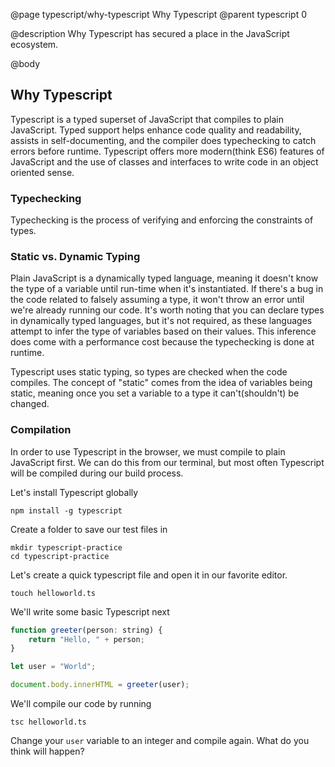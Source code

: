 @page typescript/why-typescript Why Typescript
@parent typescript 0

@description Why Typescript has secured a place in the JavaScript ecosystem.

@body

## Why Typescript

Typescript is a typed superset of JavaScript that compiles to plain JavaScript. Typed support helps enhance code quality and readability, assists in self-documenting, and the compiler does typechecking to catch errors before runtime. Typescript offers more modern(think ES6) features of JavaScript and the use of classes and interfaces to write code in an object oriented sense.

### Typechecking

Typechecking is the process of verifying and enforcing the constraints of types.

### Static vs. Dynamic Typing

Plain JavaScript is a dynamically typed language, meaning it doesn't know the type of a variable until run-time when it's instantiated. If there's a bug in the code related to falsely assuming a type, it won't throw an error until we're already running our code. It's worth noting that you can declare types in dynamically typed languages, but it's not required, as these languages attempt to infer the type of variables based on their values. This inference does come with a performance cost because the typechecking is done at runtime.

Typescript uses static typing, so types are checked when the code compiles. The concept of "static" comes from the idea of variables being static, meaning once you set a variable to a type it can't(shouldn't) be changed.

### Compilation

In order to use Typescript in the browser, we must compile to plain JavaScript first. We can do this from our terminal, but most often Typescript will be compiled during our build process.

Let's install Typescript globally

```shell
npm install -g typescript
```

Create a folder to save our test files in

```shell
mkdir typescript-practice
cd typescript-practice
```

Let's create a quick typescript file and open it in our favorite editor.

```shell
touch helloworld.ts
```

We'll write some basic Typescript next

```javascript
function greeter(person: string) {
    return "Hello, " + person;
}

let user = "World";

document.body.innerHTML = greeter(user);
```

We'll compile our code by running

```shell
tsc helloworld.ts
```

Change your ``user`` variable to an integer and compile again. What do you think will happen?
